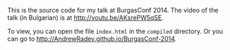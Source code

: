 This is the source code for my talk at BurgasConf 2014. The video of the talk (in Bulgarian) is at http://youtu.be/AKsrePW5qSE.

To view, you can open the file `index.html` in the `compiled` directory. Or you can go to http://AndrewRadev.github.io/BurgasConf-2014.
